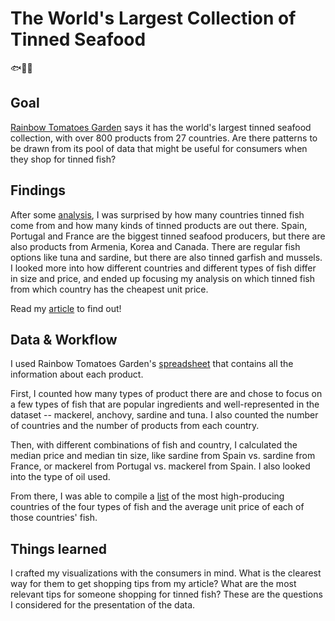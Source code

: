# The World's Largest Collection of Tinned Seafood
🐟🎣🐠

## Goal
[Rainbow Tomatoes Garden](https://rainbowtomatoesgarden.com/) says it has the world's largest tinned seafood collection, with over 800 products from 27 countries. Are there patterns to be drawn from its pool of data that might be useful for consumers when they shop for tinned fish? 

## Findings
After some [analysis](Tinned_Fish.ipynb), I was surprised by how many countries tinned fish come from and how many kinds of tinned products are out there. Spain, Portugal and France are the biggest tinned seafood producers, but there are also products from Armenia, Korea and Canada. There are regular fish options like tuna and sardine, but there are also tinned garfish and mussels. I looked more into how different countries and different types of fish differ in size and price, and ended up focusing my analysis on which tinned fish from which country has the cheapest unit price.

Read my [article](https://tiff-xwang.github.io/tinned-fish/) to find out!
 
## Data & Workflow
I used Rainbow Tomatoes Garden's [spreadsheet](/Rainbow%20Tomatoes%20Garden%20Fish%20List.csv) that contains all the information about each product.

First, I counted how many types of product there are and chose to focus on a few types of fish that are popular ingredients and well-represented in the dataset -- mackerel, anchovy, sardine and tuna. I also counted the number of countries and the number of products from each country.

Then, with different combinations of fish and country, I calculated the median price and median tin size, like sardine from Spain vs. sardine from France, or mackerel from Portugal vs. mackerel from Spain. I also looked into the type of oil used.

From there, I was able to compile a [list](unit_price.csv) of the most high-producing countries of the four types of fish and the average unit price of each of those countries' fish.

## Things learned
I crafted my visualizations with the consumers in mind. What is the clearest way for them to get shopping tips from my article? What are the most relevant tips for someone shopping for tinned fish? These are the questions I considered for the presentation of the data.


